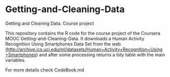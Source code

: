 Getting-and-Cleaning-Data
=========================

Getting and Cleaning Data. Course project



This repository contains the R code for the course project of the Coursera MOOC Getting-and-Cleaning-Data. It downloads a Human Activity Recognition Using Smartphones Data Set from the web (http://archive.ics.uci.edu/ml/datasets/Human+Activity+Recognition+Using+Smartphones) and after some processing returns a tidy table with the main variables.

For more details check CodeBook.md



